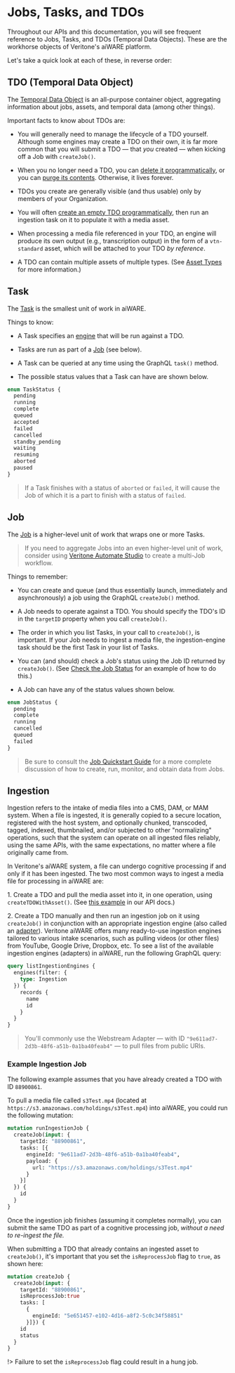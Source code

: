 # Jobs, Tasks, and TDOs

Throughout our APIs and this documentation, you will see frequent reference to Jobs, Tasks, and TDOs (Temporal Data Objects). These are the workhorse objects of Veritone's aiWARE platform.

Let's take a quick look at each of these, in reverse order:

## TDO (Temporal Data Object)

The [Temporal Data Object](https://api.veritone.com/v3/graphqldocs/temporaldataobject.doc.html) is an all-purpose container object, aggregating information about jobs, assets, and temporal data (among other things).

Important facts to know about TDOs are:

* You will generally need to manage the lifecycle of a TDO yourself. Although some engines may create a TDO on their own, it is far more common that you will submit a TDO &mdash; that _you_ created &mdash; when kicking off a Job with `createJob()`.

* When you no longer need a TDO, you can [delete it programmatically](apis/job-quickstart/?id=delete-a-tdo-andor-its-content), or you can [purge its contents](apis/job-quickstart/?id=remove-tdo-content). Otherwise, it lives forever.

* TDOs you create are generally visible (and thus usable) only by members of your Organization.

* You will often [create an empty TDO programmatically](apis/job-quickstart/?id=create-a-tdo), then run an ingestion task on it to populate it with a media asset.

* When processing a media file referenced in your TDO, an engine will produce its own output (e.g., transcription output) in the form of a `vtn-standard` asset, which will be attached to your TDO _by reference_.

* A TDO can contain multiple assets of multiple types. (See [Asset Types](apis/tutorials/asset-types?id=asset-types) for more information.)

## Task

The [Task](https://api.veritone.com/v3/graphqldocs/task.doc.html) is the smallest unit of work in aiWARE.

Things to know:

* A Task specifies an [engine](https://api.veritone.com/v3/graphqldocs/engine.doc.html) that will be run against a TDO.

* Tasks are run as part of a [Job](https://api.veritone.com/v3/graphqldocs/job.doc.html) (see below).

* A Task can be queried at any time using the GraphQL `task()` method.

* The possible status values that a Task can have are shown below.

```graphql
enum TaskStatus {
  pending
  running
  complete
  queued
  accepted
  failed
  cancelled
  standby_pending
  waiting
  resuming
  aborted
  paused
}
```

> If a Task finishes with a status of `aborted` or `failed`, it will cause the Job of which it is a part to finish with a status of `failed`.

## Job

The [Job](https://api.veritone.com/v3/graphqldocs/job.doc.html) is a higher-level unit of work that wraps one or more Tasks.

> If you need to aggregate Jobs into an even higher-level unit of work, consider using [Veritone Automate Studio](https://automate.veritone.com/) to create a multi-Job workflow.

Things to remember:

* You can create and queue (and thus essentially launch, immediately and asynchronously) a job using the GraphQL `createJob()` method.

* A Job needs to operate against a TDO. You should specify the TDO's ID in the `targetID` property when you call `createJob()`.

* The order in which you list Tasks, in your call to `createJob()`, is important. If your Job needs to ingest a media file, the ingestion-engine task should be the first Task in your list of Tasks.

* You can (and should) check a Job's status using the Job ID returned by `createJob()`. (See [Check the Job Status](apis/job-quickstart/?id=check-the-job-status) for an example of how to do this.)

* A Job can have any of the status values shown below.

```graphql
enum JobStatus {
  pending
  complete
  running
  cancelled
  queued
  failed
}
```

> Be sure to consult the [Job Quickstart Guide](apis/job-quickstart/) for a more complete discussion of how to create, run, monitor, and obtain data from Jobs.

## Ingestion

Ingestion refers to the intake of media files into a CMS, DAM, or MAM system.
When a file is ingested, it is generally copied to a secure location, registered with the host system, and optionally chunked, transcoded, tagged, indexed, thumbnailed, and/or subjected to other "normalizing" operations, such that the system can operate on all ingested files reliably, using the same APIs, with the same expectations, no matter where a file originally came from.

In Veritone's aiWARE system, a file can undergo cognitive processing if and only if it has been ingested.
The two most common ways to ingest a media file for processing in aiWARE are:

1\. Create a TDO and pull the media asset into it, in one operation, using `createTDOWithAsset()`. (See [this example](apis/examples?id=create-tdo-and-upload-asset) in our API docs.)

2\. Create a TDO manually and then run an ingestion job on it using `createJob()` in conjunction with an appropriate ingestion engine (also called an [adapter](developer/adapters/?id=adapter-workflow)).
Veritone aiWARE offers many ready-to-use ingestion engines tailored to various intake scenarios, such as pulling videos (or other files) from YouTube, Google Drive, Dropbox, etc.
To see a list of the available ingestion engines (adapters) in aiWARE, run the following GraphQL query:

 ```graphql
 query listIngestionEngines {
   engines(filter: {
     type: Ingestion
   }) {
     records {
       name
       id
     }
   }
 }
 ```

> You'll commonly use the Webstream Adapter &mdash; with ID `"9e611ad7-2d3b-48f6-a51b-0a1ba40feab4"` &mdash; to pull files from public URIs.

### Example Ingestion Job

The following example assumes that you have already created a TDO with ID `88900861`.

To pull a media file called `s3Test.mp4` (located at `https://s3.amazonaws.com/holdings/s3Test.mp4`) into aiWARE, you could run the following mutation:

```graphql
mutation runIngestionJob {
  createJob(input: {
    targetId: "88900861",
    tasks: [{
      engineId: "9e611ad7-2d3b-48f6-a51b-0a1ba40feab4",
      payload: {
        url: "https://s3.amazonaws.com/holdings/s3Test.mp4"
      }
    }]
  }) {
    id
  }
}
```

Once the ingestion job finishes (assuming it completes normally), you can submit the same TDO as part of a cognitive processing job, _without a need to re-ingest the file._

When submitting a TDO that already contains an ingested asset to `createJob()`, it's important that you set the `isReprocessJob` flag to `true`, as shown here:

```graphql
mutation createJob {
  createJob(input: {
    targetId: "88900861",
    isReprocessJob:true
    tasks: [
      {
        engineId: "5e651457-e102-4d16-a8f2-5c0c34f58851"
      }]}) {
    id
    status
  }
}
```

!> Failure to set the `isReprocessJob` flag could result in a hung job.
